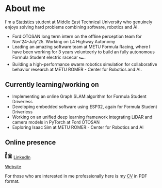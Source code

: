 # About me

I'm a [Statistics](https://stat.metu.edu.tr/) student at Middle East Technical University who genuinely enjoys solving hard problems combining software, robotics and AI.

- Ford OTOSAN long term intern on the offline perception team for Nov'24-July'25. Working on L4 Highway Autonomy 
- Leading an amazing software team at METU Formula Racing, where I have been working for 3 years volunteerly to build an fully autonomous Formula Student electric racecar 🏎️.
- Building a high-performance swarm robotics simulation for collaborative behavior research at METU ROMER - Center for Robotics and AI.

## Currently learning/working on
- Implementing an online Graph SLAM algorithm for Formula Student Driverless
-  Developing embedded software using ESP32, again for Formula Student Driverless
- Working on an unified deep learning framework integrating LiDAR and camera models in PyTorch at Ford OTOSAN
- Exploring Isaac Sim at METU ROMER - Center for Robotics and AI

## Online presence

<svg xmlns="http://www.w3.org/2000/svg" width="24" height="24" viewBox="0 0 24 24" fill="none" stroke="currentColor" stroke-width="2" stroke-linecap="round" stroke-linejoin="round" class="lucide lucide-linkedin"><path d="M16 8a6 6 0 0 1 6 6v7h-4v-7a2 2 0 0 0-2-2 2 2 0 0 0-2 2v7h-4v-7a6 6 0 0 1 6-6z"/><rect width="4" height="12" x="2" y="9"/><circle cx="4" cy="4" r="2"/></svg> [LinkedIn](https://linkedin.com/in/melihakay)

[Website](https://melihakay.com)

For those who are interested in me professionally here is my [CV](http://melihakay.com/Attachments/Melih-Akay-CV.pdf) in PDF format.


<!---
melihakay/melihakay is a ✨ special ✨ repository because its `README.md` (this file) appears on your GitHub profile.
You can click the Preview link to take a look at your changes.
--->
